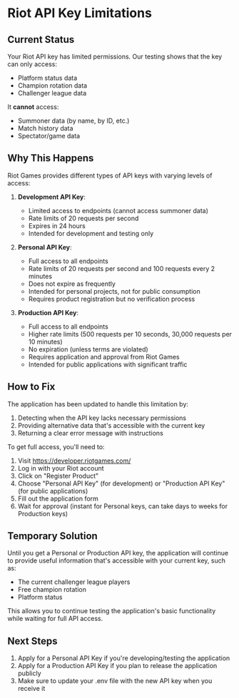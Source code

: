 # Riot API Key Limitations

## Current Status

Your Riot API key has limited permissions. Our testing shows that the key can only access:
- Platform status data
- Champion rotation data
- Challenger league data

It **cannot** access:
- Summoner data (by name, by ID, etc.)
- Match history data
- Spectator/game data

## Why This Happens

Riot Games provides different types of API keys with varying levels of access:

1. **Development API Key**: 
   - Limited access to endpoints (cannot access summoner data)
   - Rate limits of 20 requests per second
   - Expires in 24 hours
   - Intended for development and testing only

2. **Personal API Key**:
   - Full access to all endpoints
   - Rate limits of 20 requests per second and 100 requests every 2 minutes
   - Does not expire as frequently
   - Intended for personal projects, not for public consumption
   - Requires product registration but no verification process

3. **Production API Key**:
   - Full access to all endpoints
   - Higher rate limits (500 requests per 10 seconds, 30,000 requests per 10 minutes)
   - No expiration (unless terms are violated)
   - Requires application and approval from Riot Games
   - Intended for public applications with significant traffic

## How to Fix

The application has been updated to handle this limitation by:
1. Detecting when the API key lacks necessary permissions
2. Providing alternative data that's accessible with the current key
3. Returning a clear error message with instructions

To get full access, you'll need to:
1. Visit https://developer.riotgames.com/
2. Log in with your Riot account
3. Click on "Register Product" 
4. Choose "Personal API Key" (for development) or "Production API Key" (for public applications)
5. Fill out the application form
6. Wait for approval (instant for Personal keys, can take days to weeks for Production keys)

## Temporary Solution

Until you get a Personal or Production API key, the application will continue to provide useful information that's accessible with your current key, such as:
- The current challenger league players
- Free champion rotation
- Platform status

This allows you to continue testing the application's basic functionality while waiting for full API access. 

## Next Steps

1. Apply for a Personal API Key if you're developing/testing the application
2. Apply for a Production API Key if you plan to release the application publicly
3. Make sure to update your .env file with the new API key when you receive it 